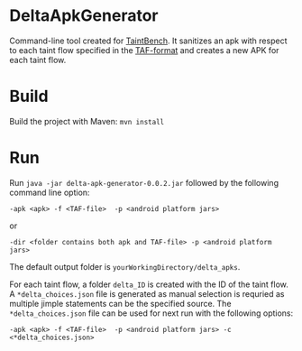 # DeltaApkGenerator
Command-line tool created for  [TaintBench](https://taintbench.github.io/taintbenchFramework).
It sanitizes an apk with respect to each taint flow specified in the [TAF-format](https://github.com/TaintBench/TaintBench/blob/master/TAF-schema.json) and creates a new APK for each taint flow. 

# Build
Build the project with Maven: ``mvn install``

# Run
Run ``java -jar delta-apk-generator-0.0.2.jar`` followed by the following command line option: 

``-apk <apk> -f <TAF-file>  -p <android platform jars>``

or 

``-dir <folder contains both apk and TAF-file> -p <android platform jars>``

The default output folder is `yourWorkingDirectory/delta_apks`. 

For each taint flow, a folder `delta_ID` is created with the ID of the taint flow. A `*delta_choices.json` file is generated as manual selection is requried as multiple jimple statements can be the specified source. The `*delta_choices.json` file can be used for next run with the following options: 

``-apk <apk> -f <TAF-file>  -p <android platform jars> -c <*delta_choices.json>``
